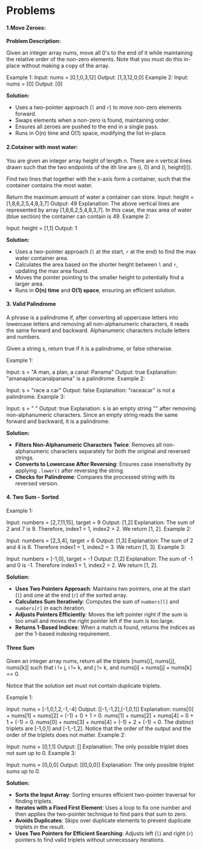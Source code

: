<h1>Problems</h1>
<h4>1.Move Zeroes:</h4>
<b>Problem Description:</b>
<p>

Given an integer array nums, move all 0's to the end of it while maintaining the relative order of the non-zero elements.
Note that you must do this in-place without making a copy of the array.

Example 1:
Input: nums = [0,1,0,3,12]
Output: [1,3,12,0,0]
Example 2:
Input: nums = [0]
Output: [0]
</p>

<b>Solution:</b>
- Uses a two-pointer approach (`l` and `r`) to move non-zero elements forward.
- Swaps elements when a non-zero is found, maintaining order.
- Ensures all zeroes are pushed to the end in a single pass.
- Runs in O(n) time and O(1) space, modifying the list in-place.

<h4>2.Cotainer with most water:</h4>
<p>
You are given an integer array height of length n. There are n vertical lines drawn such that the two endpoints of the ith line are (i, 0) and (i, height[i]).

Find two lines that together with the x-axis form a container, such that the container contains the most water.

Return the maximum amount of water a container can store.
Input: height = [1,8,6,2,5,4,8,3,7]
Output: 49
Explanation: The above vertical lines are represented by array [1,8,6,2,5,4,8,3,7]. In this case, the max area of water (blue section) the container can contain is 49.
Example 2:

Input: height = [1,1]
Output: 1
</p>

<b>Solution:</b>

- Uses a two-pointer approach (`l` at the start, `r` at the end) to find the max water container area.  
- Calculates the area based on the shorter height between `l` and `r`, updating the max area found.  
- Moves the pointer pointing to the smaller height to potentially find a larger area.  
- Runs in **O(n) time** and **O(1) space**, ensuring an efficient solution. 

<h4>3. Valid Palindrome</h4>
<p>
A phrase is a palindrome if, after converting all uppercase letters into lowercase letters and removing all non-alphanumeric characters, it reads the same forward and backward. Alphanumeric characters include letters and numbers.

Given a string s, return true if it is a palindrome, or false otherwise.

 

Example 1:

Input: s = "A man, a plan, a canal: Panama"
Output: true
Explanation: "amanaplanacanalpanama" is a palindrome.
Example 2:

Input: s = "race a car"
Output: false
Explanation: "raceacar" is not a palindrome.
Example 3:

Input: s = " "
Output: true
Explanation: s is an empty string "" after removing non-alphanumeric characters.
Since an empty string reads the same forward and backward, it is a palindrome.
</p>

<b>Solution:</b>

- **Filters Non-Alphanumeric Characters Twice**: Removes all non-alphanumeric characters separately for both the original and reversed strings.  
- **Converts to Lowercase After Reversing**: Ensures case insensitivity by applying `.lower()` after reversing the string.  
- **Checks for Palindrome**: Compares the processed string with its reversed version.  

<h4>4. Two Sum - Sorted</h4>
<p>
Example 1:

Input: numbers = [2,7,11,15], target = 9
Output: [1,2]
Explanation: The sum of 2 and 7 is 9. Therefore, index1 = 1, index2 = 2. We return [1, 2].
Example 2:

Input: numbers = [2,3,4], target = 6
Output: [1,3]
Explanation: The sum of 2 and 4 is 6. Therefore index1 = 1, index2 = 3. We return [1, 3].
Example 3:

Input: numbers = [-1,0], target = -1
Output: [1,2]
Explanation: The sum of -1 and 0 is -1. Therefore index1 = 1, index2 = 2. We return [1, 2].
</p>

<b>Solution:</b>
- **Uses Two Pointers Approach**: Maintains two pointers, one at the start (`l`) and one at the end (`r`) of the sorted array.  
- **Calculates Sum Iteratively**: Computes the sum of `numbers[l]` and `numbers[r]` in each iteration.  
- **Adjusts Pointers Efficiently**: Moves the left pointer right if the sum is too small and moves the right pointer left if the sum is too large.  
- **Returns 1-Based Indices**: When a match is found, returns the indices as per the 1-based indexing requirement.  

<h4>Three Sum</h4>
<p>
Given an integer array nums, return all the triplets [nums[i], nums[j], nums[k]] such that i != j, i != k, and j != k, and nums[i] + nums[j] + nums[k] == 0.

Notice that the solution set must not contain duplicate triplets.

 

Example 1:

Input: nums = [-1,0,1,2,-1,-4]
Output: [[-1,-1,2],[-1,0,1]]
Explanation: 
nums[0] + nums[1] + nums[2] = (-1) + 0 + 1 = 0.
nums[1] + nums[2] + nums[4] = 0 + 1 + (-1) = 0.
nums[0] + nums[3] + nums[4] = (-1) + 2 + (-1) = 0.
The distinct triplets are [-1,0,1] and [-1,-1,2].
Notice that the order of the output and the order of the triplets does not matter.
Example 2:

Input: nums = [0,1,1]
Output: []
Explanation: The only possible triplet does not sum up to 0.
Example 3:

Input: nums = [0,0,0]
Output: [[0,0,0]]
Explanation: The only possible triplet sums up to 0.
</p>

<b>Solution:</b>
- **Sorts the Input Array**: Sorting ensures efficient two-pointer traversal for finding triplets.  
- **Iterates with a Fixed First Element**: Uses a loop to fix one number and then applies the two-pointer technique to find pairs that sum to zero.  
- **Avoids Duplicates**: Skips over duplicate elements to prevent duplicate triplets in the result.  
- **Uses Two Pointers for Efficient Searching**: Adjusts left (`l`) and right (`r`) pointers to find valid triplets without unnecessary iterations.  
